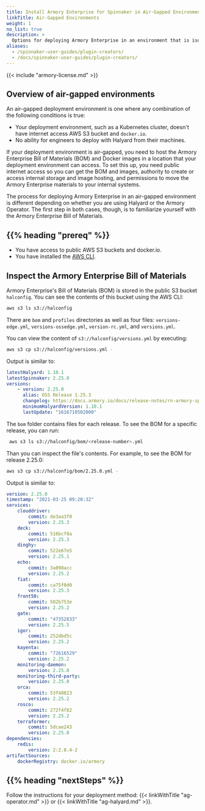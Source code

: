 ```yaml
---
title: Install Armory Enterprise for Spinnaker in Air-Gapped Environments
linkTitle: Air-Gapped Environments
weight: 1
no_list: true
description: >
  Options for deploying Armory Enterprise in an environment that is isolated from the internet.
aliases:
  - /spinnaker-user-guides/plugin-creators/
  - /docs/spinnaker-user-guides/plugin-creators/
---
```


{{< include "armory-license.md" >}}

## Overview of air-gapped environments

An air-gapped deployment environment is one where any combination of the following conditions is true:

- Your deployment environment, such as a Kubernetes cluster, doesn't have internet access AWS S3 bucket and `docker.io`.
- No ability for engineers to deploy with Halyard from their machines.

If your deployment environment is air-gapped, you need to host the Armory Enterprise Bill of Materials (BOM) and Docker images in a location that your deployment environment can access. To set this up, you need public internet access so you can get the BOM and images, authority to create or access internal storage and image hosting, and permissions to move the Armory Enterprise materials to your internal systems.  

The process for deploying Armory Enterprise in an air-gapped environment is different depending on whether you are using Halyard or the Armory Operator. The first step in both cases, though, is to familiarize yourself with the Armory Enterprise Bill of Materials.

## {{% heading "prereq" %}}

* You have access to public AWS S3 buckets and docker.io.
* You have installed the [AWS CLI](https://aws.amazon.com/cli/).


## Inspect the Armory Enterprise Bill of Materials

Armory Enterprise's Bill of Materials (BOM) is stored in the public S3 bucket `halconfig`. You can see the contents of this bucket using the AWS CLI:

```bash
aws s3 ls s3://halconfig
```

There are `bom` and `profiles` directories as well as four files: `versions-edge.yml`, `versions-ossedge.yml`, `version-rc.yml`, and `versions.yml`.

You can view the content of `s3://halconfig/versions.yml` by executing:

```bash
aws s3 cp s3://halconfig/versions.yml -
```

Output is similar to:

```yaml
latestHalyard: 1.10.1
latestSpinnaker: 2.25.0
versions:
    - version: 2.25.0
      alias: OSS Release 1.25.3
      changelog: https://docs.armory.io/docs/release-notes/rn-armory-spinnaker/armoryspinnaker_v2-25-0/
      minimumHalyardVersion: 1.10.1
      lastUpdate: "1616710502000"
```

The `bom` folder contains files for each release. To see the BOM for a specific release, you can run:

```bash
 aws s3 ls s3://halconfig/bom/<release-number>.yml
```

Than you can inspect the file's contents. For example, to see the BOM for release 2.25.0:

```bash
aws s3 cp s3://halconfig/bom/2.25.0.yml -
```

Output is similar to:

```yaml
version: 2.25.0
timestamp: "2021-03-25 09:28:32"
services:
    clouddriver:
        commit: de3aa3f0
        version: 2.25.3
    deck:
        commit: 516bcf0a
        version: 2.25.3
    dinghy:
        commit: 522e67e5
        version: 2.25.1
    echo:
        commit: 3a098acc
        version: 2.25.2
    fiat:
        commit: ca75f0d0
        version: 2.25.3
    front50:
        commit: 502b753e
        version: 2.25.2
    gate:
        commit: "47352833"
        version: 2.25.5
    igor:
        commit: 252dbd5c
        version: 2.25.2
    kayenta:
        commit: "72616529"
        version: 2.25.2
    monitoring-daemon:
        version: 2.25.0
    monitoring-third-party:
        version: 2.25.0
    orca:
        commit: 53f48823
        version: 2.25.2
    rosco:
        commit: 272f4f82
        version: 2.25.2
    terraformer:
        commit: 5dcae243
        version: 2.25.0
dependencies:
    redis:
        version: 2:2.8.4-2
artifactSources:
    dockerRegistry: docker.io/armory
```

## {{% heading "nextSteps" %}}

Follow the instructions for your deployment method: {{< linkWithTitle "ag-operator.md" >}} or {{< linkWithTitle "ag-halyard.md" >}}.